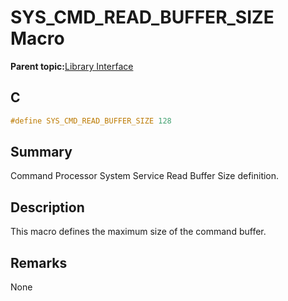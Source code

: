 # SYS\_CMD\_READ\_BUFFER\_SIZE Macro

**Parent topic:**[Library Interface](GUID-F1DBA6FA-9373-4832-9CD9-BDC0B227003B.md)

## C

```c
#define SYS_CMD_READ_BUFFER_SIZE 128

```

## Summary

Command Processor System Service Read Buffer Size definition.

## Description

This macro defines the maximum size of the command buffer.

## Remarks

None

